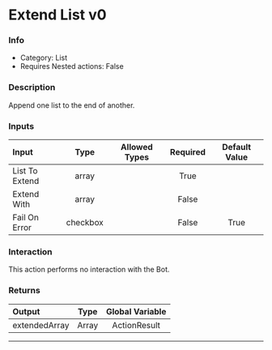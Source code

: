 # Extend List v0

### Info

- Category: List
- Requires Nested actions: False


### Description
Append one list to the end of another.


### Inputs

| Input | Type | Allowed Types | Required |  Default Value |
| :--- | :---: | :---: | :---: | :---: |
| List To Extend | array |  | True |  |
| Extend With | array |  | False |  |
| Fail On Error | checkbox |  | False | True |


### Interaction
This action performs no interaction with the Bot.

### Returns

| Output | Type | Global Variable |
| :--- | :---: | :---: |
| extendedArray | Array | ActionResult |

---